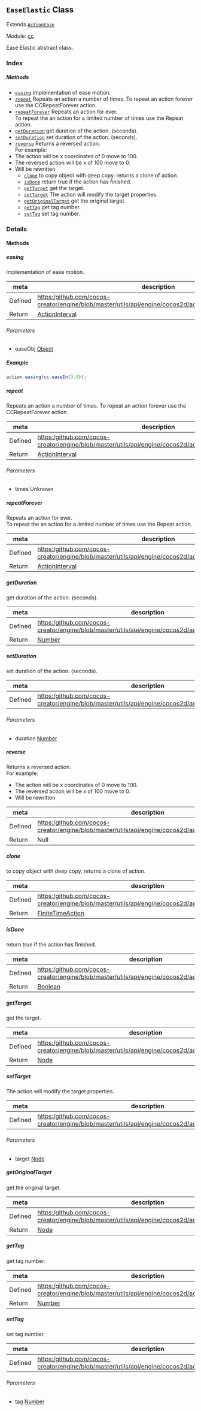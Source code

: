 ## `EaseElastic` Class

Extends [`ActionEase`](ActionEase.md)


Module: [cc](../modules/cc.md)




Ease Elastic abstract class.

### Index



##### Methods

  - [`easing`](#easing) Implementation of ease motion.
  - [`repeat`](#repeat) Repeats an action a number of times.
To repeat an action forever use the CCRepeatForever action.
  - [`repeatForever`](#repeatforever) Repeats an action for ever.  <br/>
To repeat the an action for a limited number of times use the Repeat action. <br/>
  - [`getDuration`](#getduration) get duration of the action. (seconds).
  - [`setDuration`](#setduration) set duration of the action. (seconds).
  - [`reverse`](#reverse) Returns a reversed action. <br />
For example: <br />
- The action will be x coordinates of 0 move to 100. <br />
- The reversed action will be x of 100 move to 0.
- Will be rewritten
  - [`clone`](#clone) to copy object with deep copy.
returns a clone of action.
  - [`isDone`](#isdone) return true if the action has finished.
  - [`getTarget`](#gettarget) get the target.
  - [`setTarget`](#settarget) The action will modify the target properties.
  - [`getOriginalTarget`](#getoriginaltarget) get the original target.
  - [`getTag`](#gettag) get tag number.
  - [`setTag`](#settag) set tag number.



### Details




<!-- Method Block -->
#### Methods


##### easing

Implementation of ease motion.

| meta | description |
|------|-------------|
| Defined | [https:/github.com/cocos-creator/engine/blob/master/utils/api/engine/cocos2d/actions/CCActionInterval.js:124](https:/github.com/cocos-creator/engine/blob/master/utils/api/engine/cocos2d/actions/CCActionInterval.js#L124) |
| Return 		 | <a href="../classes/ActionInterval.html" class="crosslink">ActionInterval</a> 

###### Parameters
- easeObj <a href="https://developer.mozilla.org/en/JavaScript/Reference/Global_Objects/Object" class="crosslink external" target="_blank">Object</a> 

##### Example

```js
action.easing(cc.easeIn(3.0));
```

##### repeat

Repeats an action a number of times.
To repeat an action forever use the CCRepeatForever action.

| meta | description |
|------|-------------|
| Defined | [https:/github.com/cocos-creator/engine/blob/master/utils/api/engine/cocos2d/actions/CCActionInterval.js:252](https:/github.com/cocos-creator/engine/blob/master/utils/api/engine/cocos2d/actions/CCActionInterval.js#L252) |
| Return 		 | <a href="../classes/ActionInterval.html" class="crosslink">ActionInterval</a> 

###### Parameters
- times Unknown 


##### repeatForever

Repeats an action for ever.  <br/>
To repeat the an action for a limited number of times use the Repeat action. <br/>

| meta | description |
|------|-------------|
| Defined | [https:/github.com/cocos-creator/engine/blob/master/utils/api/engine/cocos2d/actions/CCActionInterval.js:272](https:/github.com/cocos-creator/engine/blob/master/utils/api/engine/cocos2d/actions/CCActionInterval.js#L272) |
| Return 		 | <a href="../classes/ActionInterval.html" class="crosslink">ActionInterval</a> 



##### getDuration

get duration of the action. (seconds).

| meta | description |
|------|-------------|
| Defined | [https:/github.com/cocos-creator/engine/blob/master/utils/api/engine/cocos2d/actions/CCAction.js:200](https:/github.com/cocos-creator/engine/blob/master/utils/api/engine/cocos2d/actions/CCAction.js#L200) |
| Return 		 | <a href="https://developer.mozilla.org/en/JavaScript/Reference/Global_Objects/Number" class="crosslink external" target="_blank">Number</a> 



##### setDuration

set duration of the action. (seconds).

| meta | description |
|------|-------------|
| Defined | [https:/github.com/cocos-creator/engine/blob/master/utils/api/engine/cocos2d/actions/CCAction.js:210](https:/github.com/cocos-creator/engine/blob/master/utils/api/engine/cocos2d/actions/CCAction.js#L210) |

###### Parameters
- duration <a href="https://developer.mozilla.org/en/JavaScript/Reference/Global_Objects/Number" class="crosslink external" target="_blank">Number</a> 


##### reverse

Returns a reversed action. <br />
For example: <br />
- The action will be x coordinates of 0 move to 100. <br />
- The reversed action will be x of 100 move to 0.
- Will be rewritten

| meta | description |
|------|-------------|
| Defined | [https:/github.com/cocos-creator/engine/blob/master/utils/api/engine/cocos2d/actions/CCAction.js:220](https:/github.com/cocos-creator/engine/blob/master/utils/api/engine/cocos2d/actions/CCAction.js#L220) |
| Return 		 | Null 



##### clone

to copy object with deep copy.
returns a clone of action.

| meta | description |
|------|-------------|
| Defined | [https:/github.com/cocos-creator/engine/blob/master/utils/api/engine/cocos2d/actions/CCAction.js:236](https:/github.com/cocos-creator/engine/blob/master/utils/api/engine/cocos2d/actions/CCAction.js#L236) |
| Return 		 | <a href="../classes/FiniteTimeAction.html" class="crosslink">FiniteTimeAction</a> 



##### isDone

return true if the action has finished.

| meta | description |
|------|-------------|
| Defined | [https:/github.com/cocos-creator/engine/blob/master/utils/api/engine/cocos2d/actions/CCAction.js:65](https:/github.com/cocos-creator/engine/blob/master/utils/api/engine/cocos2d/actions/CCAction.js#L65) |
| Return 		 | <a href="https://developer.mozilla.org/en/JavaScript/Reference/Global_Objects/Boolean" class="crosslink external" target="_blank">Boolean</a> 



##### getTarget

get the target.

| meta | description |
|------|-------------|
| Defined | [https:/github.com/cocos-creator/engine/blob/master/utils/api/engine/cocos2d/actions/CCAction.js:97](https:/github.com/cocos-creator/engine/blob/master/utils/api/engine/cocos2d/actions/CCAction.js#L97) |
| Return 		 | <a href="../classes/Node.html" class="crosslink">Node</a> 



##### setTarget

The action will modify the target properties.

| meta | description |
|------|-------------|
| Defined | [https:/github.com/cocos-creator/engine/blob/master/utils/api/engine/cocos2d/actions/CCAction.js:107](https:/github.com/cocos-creator/engine/blob/master/utils/api/engine/cocos2d/actions/CCAction.js#L107) |

###### Parameters
- target <a href="../classes/Node.html" class="crosslink">Node</a> 


##### getOriginalTarget

get the original target.

| meta | description |
|------|-------------|
| Defined | [https:/github.com/cocos-creator/engine/blob/master/utils/api/engine/cocos2d/actions/CCAction.js:117](https:/github.com/cocos-creator/engine/blob/master/utils/api/engine/cocos2d/actions/CCAction.js#L117) |
| Return 		 | <a href="../classes/Node.html" class="crosslink">Node</a> 



##### getTag

get tag number.

| meta | description |
|------|-------------|
| Defined | [https:/github.com/cocos-creator/engine/blob/master/utils/api/engine/cocos2d/actions/CCAction.js:134](https:/github.com/cocos-creator/engine/blob/master/utils/api/engine/cocos2d/actions/CCAction.js#L134) |
| Return 		 | <a href="https://developer.mozilla.org/en/JavaScript/Reference/Global_Objects/Number" class="crosslink external" target="_blank">Number</a> 



##### setTag

set tag number.

| meta | description |
|------|-------------|
| Defined | [https:/github.com/cocos-creator/engine/blob/master/utils/api/engine/cocos2d/actions/CCAction.js:144](https:/github.com/cocos-creator/engine/blob/master/utils/api/engine/cocos2d/actions/CCAction.js#L144) |

###### Parameters
- tag <a href="https://developer.mozilla.org/en/JavaScript/Reference/Global_Objects/Number" class="crosslink external" target="_blank">Number</a> 



